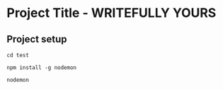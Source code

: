 # Project Title - **WRITEFULLY YOURS**

## Project setup
```
cd test
```


```
npm install -g nodemon
```

```
nodemon
```